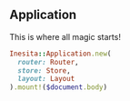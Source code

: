 ## Application

This is where all magic starts!

```ruby
Inesita::Application.new(
  router: Router,
  store: Store,
  layout: Layout
).mount!($document.body)
```
